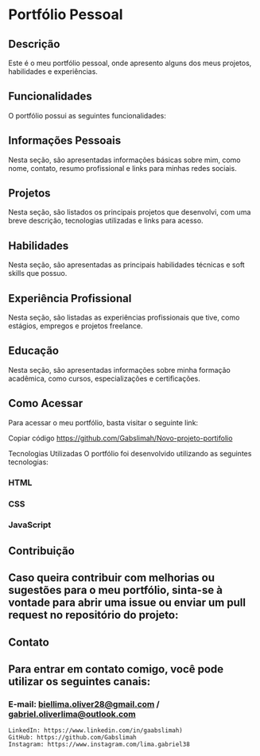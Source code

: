 # Portfólio Pessoal
## Descrição
Este é o meu portfólio pessoal, onde apresento alguns dos meus projetos, habilidades e experiências.

## Funcionalidades
O portfólio possui as seguintes funcionalidades:

## Informações Pessoais
Nesta seção, são apresentadas informações básicas sobre mim, como nome, contato, resumo profissional e links para minhas redes sociais.

## Projetos
Nesta seção, são listados os principais projetos que desenvolvi, com uma breve descrição, tecnologias utilizadas e links para acesso.

## Habilidades
Nesta seção, são apresentadas as principais habilidades técnicas e soft skills que possuo.

## Experiência Profissional
Nesta seção, são listadas as experiências profissionais que tive, como estágios, empregos e projetos freelance.

## Educação
Nesta seção, são apresentadas informações sobre minha formação acadêmica, como cursos, especializações e certificações.

## Como Acessar
Para acessar o meu portfólio, basta visitar o seguinte link:

Copiar código
https://github.com/Gabslimah/Novo-projeto-portifolio

Tecnologias Utilizadas
O portfólio foi desenvolvido utilizando as seguintes tecnologias:

### HTML
### CSS
### JavaScript

## Contribuição

## Caso queira contribuir com melhorias ou sugestões para o meu portfólio, sinta-se à vontade para abrir uma issue ou enviar um pull request no repositório do projeto:


## Contato

## Para entrar em contato comigo, você pode utilizar os seguintes canais:

### E-mail: biellima.oliver28@gmail.com / gabriel.oliverlima@outlook.com
    LinkedIn: https://www.linkedin.com/in/gaabslimah)
    GitHub: https://github.com/Gabslimah 
    Instagram: https://www.instagram.com/lima.gabriel38 
